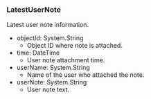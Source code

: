 ### LatestUserNote
Latest user note information.

- objectId: System.String
  - Object ID where note is attached.
- time: DateTime
  - User note attachment time.
- userName: System.String
  - Name of the user who attached the note.
- userNote: System.String
  - User note text.
